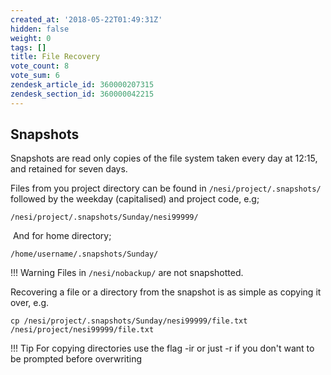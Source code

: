 ```yaml
---
created_at: '2018-05-22T01:49:31Z'
hidden: false
weight: 0
tags: []
title: File Recovery
vote_count: 8
vote_sum: 6
zendesk_article_id: 360000207315
zendesk_section_id: 360000042215
---
```


## Snapshots

Snapshots are read only copies of the file system taken every day at
12:15, and retained for seven days.  
  
Files from you project directory can be found
in `/nesi/project/.snapshots/` followed by the weekday (capitalised) and
project code, e.g;

``` sl
/nesi/project/.snapshots/Sunday/nesi99999/
```

 And for home directory;

``` sl
/home/username/.snapshots/Sunday/
```

!!! Warning
     Files in `/nesi/nobackup/` are not snapshotted.

Recovering a file or a directory from the snapshot is as simple as
copying it over, e.g.

``` sl
cp /nesi/project/.snapshots/Sunday/nesi99999/file.txt /nesi/project/nesi99999/file.txt
```

!!! Tip
     For copying directories use the flag -ir or just -r if you don't want to be prompted before overwriting
